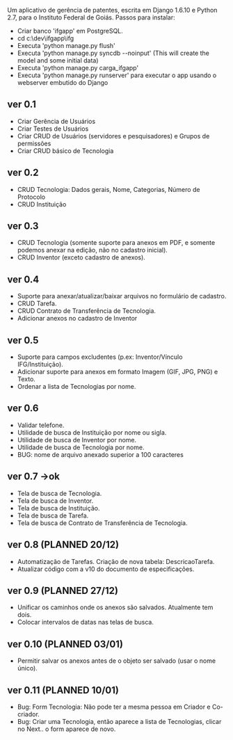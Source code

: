 Um aplicativo de gerência de patentes, escrita em Django 1.6.10 e Python 2.7, para o Instituto Federal de Goiás.
Passos para instalar:
* Criar banco 'ifgapp' em PostgreSQL.
* cd c:\dev\ifgapp\ifg
* Executa 'python manage.py flush'
* Executa 'python manage.py syncdb --noinput' (This will create the model and some initial data)
* Executa 'python manage.py carga_ifgapp'
* Executa 'python manage.py runserver' para executar o app usando o webserver embutido do Django

ver 0.1
-----------------------------
- Criar Gerência de Usuários
- Criar Testes de Usuários
- Criar CRUD de Usuários (servidores e pesquisadores) e Grupos de permissões
- Criar CRUD básico de Tecnologia

ver 0.2
-----------------------------
- CRUD Tecnologia: Dados gerais, Nome, Categorias, Número de Protocolo
- CRUD Instituição

ver 0.3
-----------------------------
- CRUD Tecnologia
(somente suporte para anexos em PDF, e somente podemos anexar na edição, não no cadastro inicial).
- CRUD Inventor (exceto cadastro de anexos).

ver 0.4
-----------------------------
- Suporte para anexar/atualizar/baixar arquivos no formulário de cadastro.
- CRUD Tarefa.
- CRUD Contrato de Transferência de Tecnologia.
- Adicionar anexos no cadastro de Inventor

ver 0.5
-----------------------------
- Suporte para campos excludentes (p.ex: Inventor/Vínculo IFG/Instituição).
- Adicionar suporte para anexos em formato Imagem (GIF, JPG, PNG) e Texto.
- Ordenar a lista de Tecnologias por nome.

ver 0.6
-----------------------------
- Validar telefone.
- Utilidade de busca de Instituição por nome ou sigla.
- Utilidade de busca de Inventor por nome.
- Utilidade de busca de Tecnologia por nome.
- BUG: nome de arquivo anexado superior a 100 caracteres

ver 0.7 ->ok
-----------------------------
- Tela de busca de Tecnologia.
- Tela de busca de Inventor.
- Tela de busca de Instituição.
- Tela de busca de Tarefa.
- Tela de busca de Contrato de Transferência de Tecnologia.

ver 0.8 (PLANNED 20/12)
-----------------------------
- Automatização de Tarefas. Criação de nova tabela: DescricaoTarefa.
- Atualizar código com a v10 do documento de especificações.

ver 0.9 (PLANNED 27/12)
-----------------------------
- Unificar os caminhos onde os anexos são salvados. Atualmente tem dois.
- Colocar intervalos de datas nas telas de busca.

ver 0.10 (PLANNED 03/01)
-----------------------------
- Permitir salvar os anexos antes de o objeto ser salvado (usar o nome único).

ver 0.11 (PLANNED 10/01)
-----------------------------
- Bug: Form Tecnologia: Não pode ter a mesma pessoa em Criador e Co-criador.
- Bug: Criar uma Tecnologia, então aparece a lista de Tecnologias, clicar no Next.. o form aparece de novo.














